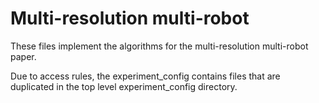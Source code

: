 # Multi-resolution multi-robot 

These files implement the algorithms for the multi-resolution multi-robot paper. 

Due to access rules, the experiment_config contains files that are duplicated in the top level experiment_config directory.

